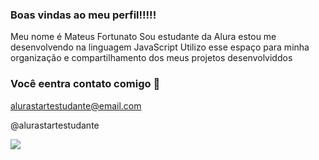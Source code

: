 ### Boas vindas ao meu perfil!!!!!

Meu nome é Mateus Fortunato
Sou estudante da Alura
estou me desenvolvendo na linguagem JavaScript
Utilizo esse espaço para minha organização e compartilhamento dos meus projetos desenvolviddos 

### Você eentra contato comigo 📧

alurastartestudante@email.com

@alurastartestudante

![](https://tenor.com/pt-BR/view/deku-my-hero-academia-bang-head-djrobe-robby-patterson-gif-25554265)
